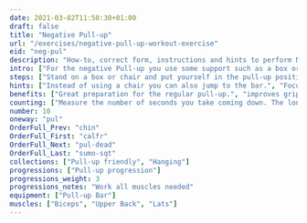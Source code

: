 ```yaml
---
date: 2021-03-02T11:50:30+01:00
draft: false
title: "Negative Pull-up"
url: "/exercises/negative-pull-up-workout-exercise"
eid: "neg-pul"
description: "How-to, correct form, instructions and hints to perform Negative Pull-up. Similar exercises and video demo"
intro: ["For the negative Pull-up you use some support such as a box or chair, to raise your chin to the bar level. The exercise is focused on the descent part of the pull-up, and an excellent preparation for the regular pull-up."]
steps: ["Stand on a box or chair and put yourself in the pull-up position, chin above the bar.", "Slowly straighten your arms, taking 10 to 15 seconds to come to the lower position.", "Finish only when your arms are fully extended.", "This is one repetition."]
hints: ["Instead of using a chair you can also jump to the bar.", "Focus on your form keeping your body straight and core engaged.", "Avoid balancing."]
benefits: ["Great preparation for the regular pull-up.", "improves grip strength.", "Helps building body control and preparation."]
counting: ["Measure the number of seconds you take coming down. The longer the better. Count 'hanging exercises' in a period and include this one in your list."]
number: 10
oneway: "pul"
OrderFull_Prev: "chin"
OrderFull_First: "calfr"
OrderFull_Next: "pul-dead"
OrderFull_Last: "sumo-sqt"
collections: ["Pull-up friendly", "Hanging"]
progressions: ["Pull-up progression"]
progressions_weight: 3
progressions_notes: "Work all muscles needed"
equipment: ["Pull-up Bar"]
muscles: ["Biceps", "Upper Back", "Lats"]
---
```

